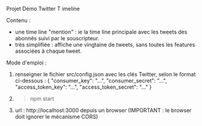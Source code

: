 Projet Démo Twitter T
imeline

Contenu :
- une time line "mention" : ie la time line principale avec les tweets des abonnés suivi par le souscripteur.
- très simplifiée : affiche une vingtaine de tweets, sans toutes les features associées à chaque tweet.

Mode d'emploi :
1. renseigner le fichier src/config.json avec les clés Twitter, selon le format ci-dessous :
{
    "consumer_key":         "...",
    "consumer_secret":      "...",
    "access_token_key":     "...",
    "access_token_secret":  "..."
}
2. > npm start
3. url : http://localhost:3000 depuis un browser
    (IMPORTANT : le browser doit ignorer le mécanisme CORS) 

